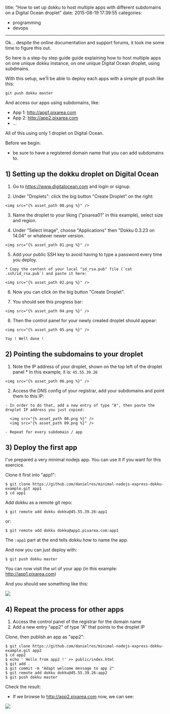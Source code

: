 title: "How to set up dokku to host multiple apps with different subdomains on a Digital Ocean droplet"
date: 2015-08-19 17:39:55
categories:
- programming
- devops
---

<span style="display: none"></span> <!-- more -->

<style>
  code,
  code span {  color: inherit !important; }
</style>

Ok... despite the online documentation and support forums, it took me some time to figure this out.

So here is a step-by step guide guide explaining how to host multiple apps on one unique dokku instance, on one unique Digital Ocean droplet, using subdmains.

With this setup, we'ĺl be able to deploy each apps with a simple git push like this:

    git push dokku master

And access our apps using subdomains, like:

  * App 1: http://app1.pixarea.com
  * App 2: http://app2.pixarea.com
  * ...

All of this using only 1 droplet on Digital Ocean.

Before we begin:

  - be sure to have a registered domain name that you can add subdomains to.


## 1) Setting up the dokku droplet on Digital Ocean

  1. Go to https://www.digitalocean.com and login or signup.

  2. Under "Droplets": click the big button "Create Droplet" on the right:

    <img src="{% asset_path 00.png %}" />

  3. Name the droplet to your liking ("pixarea01" in this example), select size and region.

  4. Under "Select Image", choose "Applications" then "Dokku 0.3.23 on 14.04" or whatever newer version.

    <img src="{% asset_path 01.png %}" />

  5. Add your public SSH key to avoid having to type a password every time you deploy.

    * Copy the content of your local "id_rsa.pub" file (`cat .ssh/id_rsa.pub`) and paste it here:

    <img src="{% asset_path 02.png %}" />

  6. Now you can click on the big button "Create Droplet".

  7. You should see this progress bar:

    <img src="{% asset_path 04.png %}" />

  8. Then the control panel for your newly created droplet should appear:

    <img src="{% asset_path 05.png %}" />

    Yay ! Well done !


## 2) Pointing the subdomains to your droplet

  1. Note the IP address of your droplet, shown on the top left of the droplet panel
    * In this example, it is: `45.55.39.26`

    <img src="{% asset_path 06.png %}" />

  2. Access the DNS config of your registrar, add your subdomains and point them to this IP:

    - In order to do that, add a new entry of type "A", then paste the droplet IP address you just copied:

      <img src="{% asset_path 08.png %}" />
      <img src="{% asset_path 09.png %}" />

    - Repeat for every subdomain / app



## 3) Deploy the first app

I've prepared a very minimal nodejs app. You can use it if you want for this exercice.

Clone it first into "app1":

    $ git clone https://github.com/danielres/minimal-nodejs-express-dokku-example.git app1
    $ cd app1

Add dokku as a remote git repo:

    $ git remote add dokku dokku@45.55.39.26:app1

or:

    $ git remote add dokku dokku@app1.pixarea.com:app1

The `:app1` part at the end tells dokku how to name the app.

And now you can just deploy with:

    $ git push dokku master

You can now visit the url of your app (in this example: http://app1.pixarea.com)

And you should see something like this:

<img src="{% asset_path 11.png %}" />


## 4) Repeat the process for other apps

  1. Access the control panel of the registrar for the domain name
  2. Add a new entry "app2" of type "A" that points to the droplet IP

Clone, then publish an app as "app2":

    $ git clone https://github.com/danielres/minimal-nodejs-express-dokku-example.git app2
    $ cd app2
    $ echo ' Hello from app2 !' >> public/index.html
    $ git add .
    $ git commit -m "Adapt welcome message to app 2"
    $ git remote add dokku dokku@45.55.39.26:app2
    $ git push dokku master

Check the result:

* If we browse to http://app2.pixarea.com now, we can see:

<img src="{% asset_path 12.png %}" />








